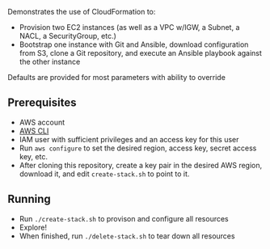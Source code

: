 Demonstrates the use of CloudFormation to:
* Provision two EC2 instances (as well as a VPC w/IGW, a Subnet, a NACL, a SecurityGroup, etc.)
* Bootstrap one instance with Git and Ansible, download configuration from S3, clone a Git repository, and execute an Ansible playbook against the other instance

Defaults are provided for most parameters with ability to override

## Prerequisites

* AWS account
* [AWS CLI](https://aws.amazon.com/cli/)
* IAM user with sufficient privileges and an access key for this user
* Run `aws configure` to set the desired region, access key, secret access key, etc.
* After cloning this repository, create a key pair in the desired AWS region, download it, and edit `create-stack.sh` to point to it.

## Running

* Run `./create-stack.sh` to provison and configure all resources
* Explore!
* When finished, run `./delete-stack.sh` to tear down all resources
